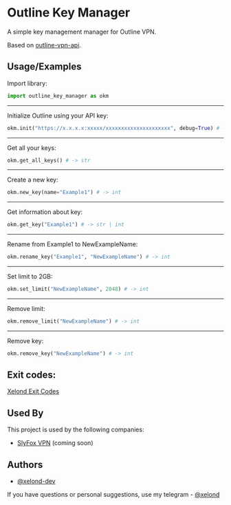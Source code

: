 
# Outline Key Manager

A simple key management manager for Outline VPN.

Based on [outline-vpn-api](https://pypi.org/project/outline-vpn-api/).


## Usage/Examples

Import library:
```python
import outline_key_manager as okm
```

---

Initialize Outline using your API key:
```python
okm.init("https://x.x.x.x:xxxxx/xxxxxxxxxxxxxxxxxxxxx", debug=True) # -> str
```

---

Get all your keys:
```python
okm.get_all_keys() # -> str
```

---

Create a new key:
```python
okm.new_key(name="Example1") # -> int
```

---

Get information about key:
```python
okm.get_key("Example1") # -> str | int
```

---

Rename from Example1 to NewExampleName:
```python
okm.rename_key("Example1", "NewExampleName") # -> int
```

---

Set limit to 2GB:
```python
okm.set_limit("NewExampleName", 2048) # -> int
```

---

Remove limit:
```python
okm.remove_limit("NewExampleName") # -> int
```

---

Remove key:
```python
okm.remove_key("NewExampleName") # -> int
```

## Exit codes:
[Xelond Exit Codes](https://exitcode.ru/)
## Used By

This project is used by the following companies:

- [SlyFox VPN](https://slyfoxvpn.ru/) (coming soon)
## Authors

- [@xelond-dev](https://www.github.com/xelond-dev)

If you have questions or personal suggestions, use my telegram - [@xelond](https://t.me/xelond)
